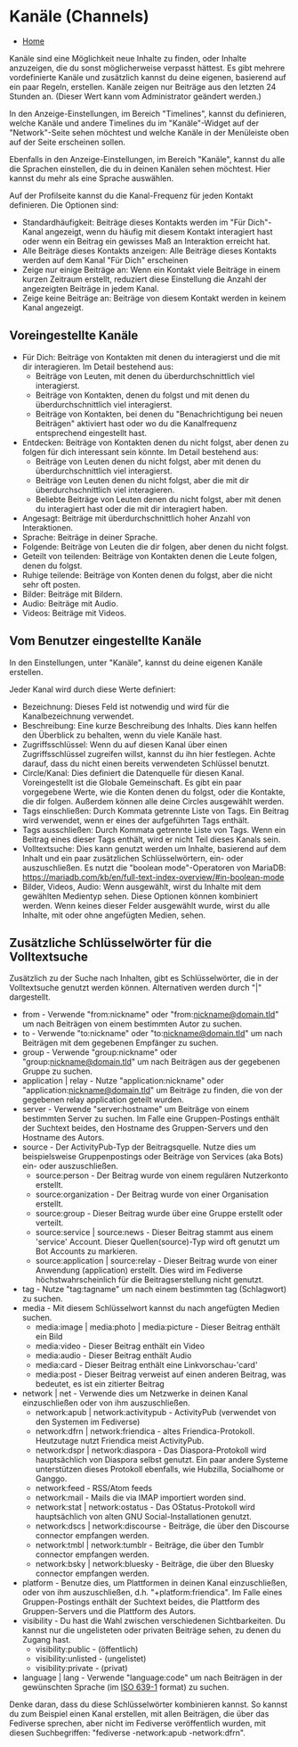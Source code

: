 Kanäle (Channels)
=====

* [Home](help)

Kanäle sind eine Möglichkeit neue Inhalte zu finden, oder Inhalte anzuzeigen, die du sonst möglicherweise verpasst hättest.
Es gibt mehrere vordefinierte Kanäle und zusätzlich kannst du deine eigenen, basierend auf ein paar Regeln, erstellen.
Kanäle zeigen nur Beiträge aus den letzten 24 Stunden an. (Dieser Wert kann vom Administrator geändert werden.)

In den Anzeige-Einstellungen, im Bereich "Timelines", kannst du definieren, welche Kanäle und andere Timelines du im "Kanäle"-Widget auf der "Network"-Seite sehen möchtest und welche Kanäle in der Menüleiste oben auf der Seite erscheinen sollen.

Ebenfalls in den Anzeige-Einstellungen, im Bereich "Kanäle", kannst du alle die Sprachen einstellen, die du in deinen Kanälen sehen möchtest. Hier kannst du mehr als eine Sprache auswählen.

Auf der Profilseite kannst du die Kanal-Frequenz für jeden Kontakt definieren. Die Optionen sind:

* Standardhäufigkeit: Beiträge dieses Kontakts werden im "Für Dich"-Kanal angezeigt, wenn du häufig mit diesem Kontakt interagiert hast oder wenn ein Beitrag ein gewisses Maß an Interaktion erreicht hat.
* Alle Beiträge dieses Kontakts anzeigen: Alle Beiträge dieses Kontakts werden auf dem Kanal "Für Dich" erscheinen
* Zeige nur einige Beiträge an: Wenn ein Kontakt viele Beiträge in einem kurzen Zeitraum erstellt, reduziert diese Einstellung die Anzahl der angezeigten Beiträge in jedem Kanal.
* Zeige keine Beiträge an: Beiträge von diesem Kontakt werden in keinem Kanal angezeigt.

Voreingestellte Kanäle
---

* Für Dich: Beiträge von Kontakten mit denen du interagierst und die mit dir interagieren. Im Detail bestehend aus:
	* Beiträge von Leuten, mit denen du überdurchschnittlich viel interagierst.
	* Beiträge von Kontakten, denen du folgst und mit denen du überdurchschnittlich viel interagierst.
	* Beiträge von Kontakten, bei denen du "Benachrichtigung bei neuen Beiträgen" aktiviert hast oder wo du die Kanalfrequenz entsprechend eingestellt hast.
* Entdecken: Beiträge von Kontakten denen du nicht folgst, aber denen zu folgen für dich interessant sein könnte. Im Detail bestehend aus:
	* Beiträge von Leuten denen du nicht folgst, aber mit denen du überdurchschnittlich viel interagierst.
	* Beiträge von Leuten denen du nicht folgst, aber die mit dir überdurchschnittlich viel interagieren.
	* Beliebte Beiträge von Leuten denen du nicht folgst, aber mit denen du interagiert hast oder die mit dir interagiert haben.
* Angesagt: Beiträge mit überdurchschnittlich hoher Anzahl von Interaktionen.
* Sprache: Beiträge in deiner Sprache.
* Folgende: Beiträge von Leuten die dir folgen, aber denen du nicht folgst.
* Geteilt von teilenden: Beiträge von Kontakten denen die Leute folgen, denen du folgst.
* Ruhige teilende: Beiträge von Konten denen du folgst, aber die nicht sehr oft posten.
* Bilder: Beiträge mit Bildern.
* Audio: Beiträge mit Audio.
* Videos: Beiträge mit Videos.

Vom Benutzer eingestellte Kanäle
---

In den Einstellungen, unter "Kanäle", kannst du deine eigenen Kanäle erstellen.

Jeder Kanal wird durch diese Werte definiert:

* Bezeichnung: Dieses Feld ist notwendig und wird für die Kanalbezeichnung verwendet.
* Beschreibung: Eine kurze Beschreibung des Inhalts. Dies kann helfen den Überblick zu behalten, wenn du viele Kanäle hast.
* Zugriffsschlüssel: Wenn du auf diesen Kanal über einen Zugriffsschlüssel zugreifen willst, kannst du ihn hier festlegen. Achte darauf, dass du nicht einen bereits verwendeten Schlüssel benutzt.
* Circle/Kanal: Dies definiert die Datenquelle für diesen Kanal. Voreingestellt ist die Globale Gemeinschaft. Es gibt ein paar vorgegebene Werte, wie die Konten denen du folgst, oder die Kontakte, die dir folgen. Außerdem können alle deine Circles ausgewählt werden.
* Tags einschließen: Durch Kommata getrennte Liste von Tags. Ein Beitrag wird verwendet, wenn er eines der aufgeführten Tags enthält.
* Tags ausschließen: Durch Kommata getrennte Liste von Tags. Wenn ein Beitrag eines dieser Tags enthält, wird er nicht Teil dieses Kanals sein.
* Volltextsuche: Dies kann genutzt werden um Inhalte, basierend auf dem Inhalt und ein paar zusätzlichen Schlüsselwörtern, ein- oder auszuschließen. Es nutzt die "boolean mode"-Operatoren von MariaDB: https://mariadb.com/kb/en/full-text-index-overview/#in-boolean-mode
* Bilder, Videos, Audio: Wenn ausgewählt, wirst du Inhalte mit dem gewählten Medientyp sehen. Diese Optionen können kombiniert werden. Wenn keines dieser Felder ausgewählt wurde, wirst du alle Inhalte, mit oder ohne angefügten Medien, sehen.

Zusätzliche Schlüsselwörter für die Volltextsuche
---

Zusätzlich zu der Suche nach Inhalten, gibt es Schlüsselwörter, die in der Volltextsuche genutzt werden können.
Alternativen werden durch "|" dargestellt.

* from - Verwende "from:nickname" oder "from:nickname@domain.tld" um nach Beiträgen von einem bestimmten Autor zu suchen.
* to - Verwende "to:nickname" oder "to:nickname@domain.tld" um nach Beiträgen mit dem gegebenen Empfänger zu suchen.
* group - Verwende "group:nickname" oder "group:nickname@domain.tld" um nach Beiträgen aus der gegebenen Gruppe zu suchen.
* application | relay - Nutze "application:nickname" oder "application:nickname@domain.tld" um Beiträge zu finden, die von der gegebenen relay application geteilt wurden.
* server - Verwende "server:hostname" um Beiträge von einem bestimmten Server zu suchen. Im Falle eine Gruppen-Postings enthält der Suchtext beides, den Hostname des Gruppen-Servers und den Hostname des Autors.
* source - Der ActivityPub-Typ der Beitragsquelle. Nutze dies um beispielsweise Gruppenpostings oder Beiträge von Services (aka Bots) ein- oder auszuschließen.
    * source:person - Der Beitrag wurde von einem regulären Nutzerkonto erstellt.
	* source:organization - Der Beitrag wurde von einer Organisation erstellt.
    * source:group -  Dieser Beitrag wurde über eine Gruppe erstellt oder verteilt.
    * source:service | source:news - Dieser Beitrag stammt aus einem 'service' Account. Dieser Quellen(source)-Typ wird oft genutzt um Bot Accounts zu markieren.
    * source:application | source:relay - Dieser Beitrag wurde von einer Anwendung (application) erstellt. Dies wird im Fediverse höchstwahrscheinlich für die Beitragserstellung nicht genutzt.
* tag - Nutze "tag:tagname" um nach einem bestimmten tag (Schlagwort) zu suchen.
* media - Mit diesem Schlüsselwort kannst du nach angefügten Medien suchen.
    * media:image | media:photo | media:picture - Dieser Beitrag enthält ein Bild
    * media:video - Dieser Beitrag enthält ein Video
    * media:audio - Dieser Beitrag enthält Audio
    * media:card - Dieser Beitrag enthält eine Linkvorschau-'card'
    * media:post - Dieser Beitrag verweist auf einen anderen Beitrag, was bedeutet, es ist ein zitierter Beitrag
* network | net - Verwende dies um Netzwerke in deinen Kanal einzuschließen oder von ihm auszuschließen.
    * network:apub | network:activitypub - ActivityPub (verwendet von den Systemen im Fediverse)
    * network:dfrn | network:friendica - altes Friendica-Protokoll. Heutzutage nutzt Friendica meist ActivityPub.
    * network:dspr | network:diaspora - Das Diaspora-Protokoll wird hauptsächlich von Diaspora selbst genutzt. Ein paar andere Systeme unterstützen dieses Protokoll ebenfalls, wie Hubzilla, Socialhome or Ganggo.
    * network:feed - RSS/Atom feeds
    * network:mail - Mails die via IMAP importiert worden sind.
    * network:stat | network:ostatus - Das OStatus-Protokoll wird hauptsächlich von alten GNU Social-Installationen genutzt.
    * network:dscs | network:discourse - Beiträge, die über den Discourse connector empfangen werden.
    * network:tmbl | network:tumblr - Beiträge, die über den Tumblr connector empfangen werden.
    * network:bsky | network:bluesky - Beiträge, die über den Bluesky connector empfangen werden.
* platform - Benutze dies, um Plattformen in deinen Kanal einzuschließen, oder von ihm auszuschließen, d.h. "+platform:friendica". Im Falle eines Gruppen-Postings enthält der Suchtext beides, die Plattform des Gruppen-Servers und die Plattform des Autors.
* visibility - Du hast die Wahl zwischen verschiedenen Sichtbarkeiten. Du kannst nur die ungelisteten oder privaten Beiträge sehen, zu denen du Zugang hast.
    * visibility:public - (öffentlich)
    * visibility:unlisted - (ungelistet)
    * visibility:private - (privat)
* language | lang - Verwende "language:code" um nach Beiträgen in der gewünschten Sprache (im [ISO 639-1](https://en.wikipedia.org/wiki/ISO_639-1) format) zu suchen.

Denke daran, dass du diese Schlüsselwörter kombinieren kannst.
So kannst du zum Beispiel einen Kanal erstellen, mit allen Beiträgen, die über das Fediverse sprechen, aber nicht im Fediverse veröffentlich wurden, mit diesen Suchbegriffen: "fediverse -network:apub -network:dfrn".
